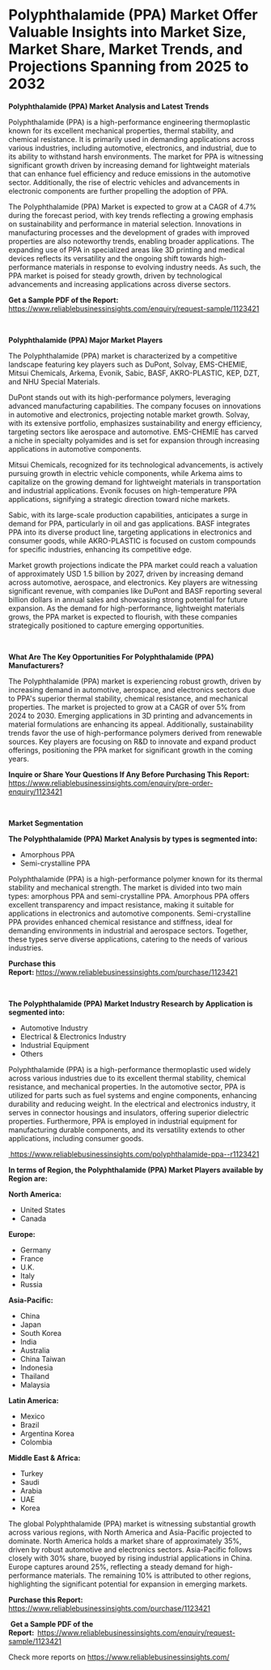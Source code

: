 <p><h1>Polyphthalamide (PPA) Market Offer Valuable Insights into Market Size, Market Share, Market Trends, and Projections Spanning from 2025 to 2032</h1></p><p><strong>Polyphthalamide (PPA) Market Analysis and Latest Trends</strong></p>
<p><p>Polyphthalamide (PPA) is a high-performance engineering thermoplastic known for its excellent mechanical properties, thermal stability, and chemical resistance. It is primarily used in demanding applications across various industries, including automotive, electronics, and industrial, due to its ability to withstand harsh environments. The market for PPA is witnessing significant growth driven by increasing demand for lightweight materials that can enhance fuel efficiency and reduce emissions in the automotive sector. Additionally, the rise of electric vehicles and advancements in electronic components are further propelling the adoption of PPA.</p><p>The Polyphthalamide (PPA) Market is expected to grow at a CAGR of 4.7% during the forecast period, with key trends reflecting a growing emphasis on sustainability and performance in material selection. Innovations in manufacturing processes and the development of grades with improved properties are also noteworthy trends, enabling broader applications. The expanding use of PPA in specialized areas like 3D printing and medical devices reflects its versatility and the ongoing shift towards high-performance materials in response to evolving industry needs. As such, the PPA market is poised for steady growth, driven by technological advancements and increasing applications across diverse sectors.</p></p>
<p><strong>Get a Sample PDF of the Report:&nbsp;</strong> <a href="https://www.reliablebusinessinsights.com/enquiry/request-sample/1123421?utm_campaign=2125&utm_medium=2&utm_source=Github&utm_content=ia&utm_term=05022025&utm_id=polyphthalamide-ppa">https://www.reliablebusinessinsights.com/enquiry/request-sample/1123421</a></p>
<p>&nbsp;</p>
<p><strong>Polyphthalamide (PPA) Major Market Players</strong></p>
<p><p>The Polyphthalamide (PPA) market is characterized by a competitive landscape featuring key players such as DuPont, Solvay, EMS-CHEMIE, Mitsui Chemicals, Arkema, Evonik, Sabic, BASF, AKRO-PLASTIC, KEP, DZT, and NHU Special Materials. </p><p>DuPont stands out with its high-performance polymers, leveraging advanced manufacturing capabilities. The company focuses on innovations in automotive and electronics, projecting notable market growth. Solvay, with its extensive portfolio, emphasizes sustainability and energy efficiency, targeting sectors like aerospace and automotive. EMS-CHEMIE has carved a niche in specialty polyamides and is set for expansion through increasing applications in automotive components.</p><p>Mitsui Chemicals, recognized for its technological advancements, is actively pursuing growth in electric vehicle components, while Arkema aims to capitalize on the growing demand for lightweight materials in transportation and industrial applications. Evonik focuses on high-temperature PPA applications, signifying a strategic direction toward niche markets. </p><p>Sabic, with its large-scale production capabilities, anticipates a surge in demand for PPA, particularly in oil and gas applications. BASF integrates PPA into its diverse product line, targeting applications in electronics and consumer goods, while AKRO-PLASTIC is focused on custom compounds for specific industries, enhancing its competitive edge.</p><p>Market growth projections indicate the PPA market could reach a valuation of approximately USD 1.5 billion by 2027, driven by increasing demand across automotive, aerospace, and electronics. Key players are witnessing significant revenue, with companies like DuPont and BASF reporting several billion dollars in annual sales and showcasing strong potential for future expansion. As the demand for high-performance, lightweight materials grows, the PPA market is expected to flourish, with these companies strategically positioned to capture emerging opportunities.</p></p>
<p>&nbsp;</p>
<p><strong>What Are The Key Opportunities For Polyphthalamide (PPA) Manufacturers?</strong></p>
<p><p>The Polyphthalamide (PPA) market is experiencing robust growth, driven by increasing demand in automotive, aerospace, and electronics sectors due to PPA's superior thermal stability, chemical resistance, and mechanical properties. The market is projected to grow at a CAGR of over 5% from 2024 to 2030. Emerging applications in 3D printing and advancements in material formulations are enhancing its appeal. Additionally, sustainability trends favor the use of high-performance polymers derived from renewable sources. Key players are focusing on R&D to innovate and expand product offerings, positioning the PPA market for significant growth in the coming years.</p></p>
<p><strong>Inquire or Share Your Questions If Any Before Purchasing This Report:</strong> <a href="https://www.reliablebusinessinsights.com/enquiry/pre-order-enquiry/1123421?utm_campaign=2125&utm_medium=2&utm_source=Github&utm_content=ia&utm_term=05022025&utm_id=polyphthalamide-ppa">https://www.reliablebusinessinsights.com/enquiry/pre-order-enquiry/1123421</a></p>
<p>&nbsp;</p>
<p><strong>Market Segmentation</strong></p>
<p><strong>The Polyphthalamide (PPA) Market Analysis by types is segmented into:</strong></p>
<p><ul><li>Amorphous PPA</li><li>Semi-crystalline PPA</li></ul></p>
<p><p>Polyphthalamide (PPA) is a high-performance polymer known for its thermal stability and mechanical strength. The market is divided into two main types: amorphous PPA and semi-crystalline PPA. Amorphous PPA offers excellent transparency and impact resistance, making it suitable for applications in electronics and automotive components. Semi-crystalline PPA provides enhanced chemical resistance and stiffness, ideal for demanding environments in industrial and aerospace sectors. Together, these types serve diverse applications, catering to the needs of various industries.</p></p>
<p><strong>Purchase this Report:&nbsp;</strong><a href="https://www.reliablebusinessinsights.com/purchase/1123421?utm_campaign=2125&utm_medium=2&utm_source=Github&utm_content=ia&utm_term=05022025&utm_id=polyphthalamide-ppa">https://www.reliablebusinessinsights.com/purchase/1123421</a></p>
<p>&nbsp;</p>
<p><strong>The Polyphthalamide (PPA) Market Industry Research by Application is segmented into:</strong></p>
<p><ul><li>Automotive Industry</li><li>Electrical & Electronics Industry</li><li>Industrial Equipment</li><li>Others</li></ul></p>
<p><p>Polyphthalamide (PPA) is a high-performance thermoplastic used widely across various industries due to its excellent thermal stability, chemical resistance, and mechanical properties. In the automotive sector, PPA is utilized for parts such as fuel systems and engine components, enhancing durability and reducing weight. In the electrical and electronics industry, it serves in connector housings and insulators, offering superior dielectric properties. Furthermore, PPA is employed in industrial equipment for manufacturing durable components, and its versatility extends to other applications, including consumer goods.</p></p>
<p><a href="https://www.reliablebusinessinsights.com/polyphthalamide-ppa--r1123421?utm_campaign=2125&utm_medium=2&utm_source=Github&utm_content=ia&utm_term=05022025&utm_id=polyphthalamide-ppa">&nbsp;https://www.reliablebusinessinsights.com/polyphthalamide-ppa--r1123421</a></p>
<p><strong>In terms of Region, the Polyphthalamide (PPA) Market Players available by Region are:</strong></p>
<p>
    <p> <strong> North America: </strong>
        <ul>
            <li>United States</li>
            <li>Canada</li>
        </ul>
        </p> 
    <p> <strong> Europe: </strong>
        <ul>
            <li>Germany</li>
            <li>France</li>
            <li>U.K.</li>
            <li>Italy</li>
            <li>Russia</li>
        </ul>
        </p> 
    <p> <strong> Asia-Pacific: </strong>
        <ul>
            <li>China</li>
            <li>Japan</li>
            <li>South Korea</li>
            <li>India</li>
            <li>Australia</li>
            <li>China Taiwan</li>
            <li>Indonesia</li>
            <li>Thailand</li>
            <li>Malaysia</li>
        </ul>
        </p> 
    <p> <strong> Latin America: </strong>
        <ul>
            <li>Mexico</li>
            <li>Brazil</li>
            <li>Argentina Korea</li>
            <li>Colombia</li>
        </ul>
        </p> 
    <p> <strong> Middle East & Africa: </strong>
        <ul>
            <li>Turkey</li>
            <li>Saudi</li>
            <li>Arabia</li>
            <li>UAE</li>
            <li>Korea</li>
        </ul>
    </p>
    </p>
<p><p>The global Polyphthalamide (PPA) market is witnessing substantial growth across various regions, with North America and Asia-Pacific projected to dominate. North America holds a market share of approximately 35%, driven by robust automotive and electronics sectors. Asia-Pacific follows closely with 30% share, buoyed by rising industrial applications in China. Europe captures around 25%, reflecting a steady demand for high-performance materials. The remaining 10% is attributed to other regions, highlighting the significant potential for expansion in emerging markets.</p></p>
<p><strong>Purchase this Report: </strong><a href="https://www.reliablebusinessinsights.com/purchase/1123421?utm_campaign=2125&utm_medium=2&utm_source=Github&utm_content=ia&utm_term=05022025&utm_id=polyphthalamide-ppa">https://www.reliablebusinessinsights.com/purchase/1123421</a></p>
<p>&nbsp;<strong>Get a Sample PDF of the Report:&nbsp;&nbsp;</strong><a href="https://www.reliablebusinessinsights.com/enquiry/request-sample/1123421?utm_campaign=2125&utm_medium=2&utm_source=Github&utm_content=ia&utm_term=05022025&utm_id=polyphthalamide-ppa">https://www.reliablebusinessinsights.com/enquiry/request-sample/1123421</a></p>
<p><strong></strong></p>
<p>Check more reports on <a href="https://www.reliablebusinessinsights.com/?utm_campaign=2125&utm_medium=2&utm_source=Github&utm_content=ia&utm_term=05022025&utm_id=polyphthalamide-ppa">https://www.reliablebusinessinsights.com/</a></p>